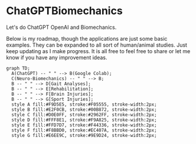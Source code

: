 # ChatGPTBiomechanics
Let's do ChatGPT OpenAI and Biomechanics.

Below is my roadmap, though the applications are just some basic examples. They can be expanded to all sort of human/animal studies. Just keep updating as I make progress. It is all free to feel free to share or let me know if you have any improvement ideas. 

```mermaid
graph TD;
  A(ChatGPT) -- " " --> B(Google Colab);
  C(Neuro-Biomechanics) -- " " --> B;
  B -- " " --> D[Gait Analyses];
  B -- " " --> E[Rehabilitation];
  B -- " " --> F[Brain Injuries];
  B -- " " --> G[Sport Injuries];
  style A fill:#F9D5E5, stroke:#F05555, stroke-width:2px;
  style B fill:#E2F0CB, stroke:#00B872, stroke-width:2px;
  style C fill:#D0E0FF, stroke:#2962FF, stroke-width:2px;
  style D fill:#FFF8E1, stroke:#F9A825, stroke-width:2px;
  style E fill:#FFD7D7, stroke:#F44336, stroke-width:2px;
  style F fill:#F8BBD0, stroke:#EC407A, stroke-width:2px;
  style G fill:#E6EE9C, stroke:#9E9D24, stroke-width:2px;
```

